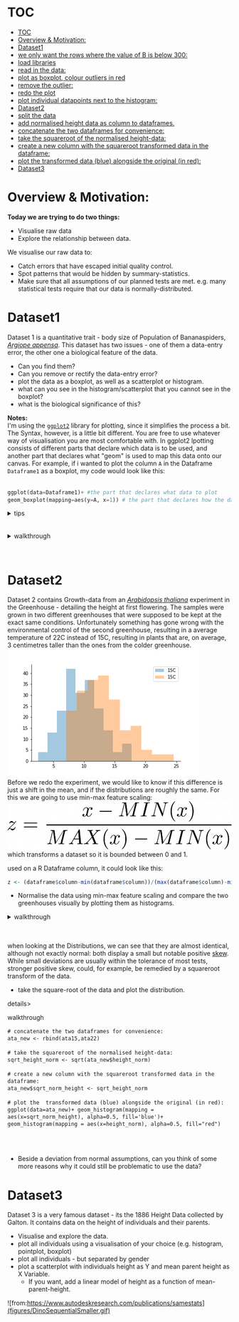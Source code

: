 
# TOC
<!-- TOC depthFrom:1 depthTo:6 withLinks:1 updateOnSave:1 orderedList:0 -->

- [TOC](#toc)
- [Overview & Motivation:](#overview-motivation)
- [Dataset1](#dataset1)
- [we only want the rows where the value of B is below 300:](#we-only-want-the-rows-where-the-value-of-b-is-below-300)
- [load libraries](#load-libraries)
- [read in the data:](#read-in-the-data)
- [plot as boxplot, colour outliers in red](#plot-as-boxplot-colour-outliers-in-red)
- [remove the outlier:](#remove-the-outlier)
- [redo the plot](#redo-the-plot)
- [plot individual datapoints next to the histogram:](#plot-individual-datapoints-next-to-the-histogram)
- [Dataset2](#dataset2)
- [split the data](#split-the-data)
- [add normalised height data as column to dataframes.](#add-normalised-height-data-as-column-to-dataframes)
- [concatenate the two dataframes for convenience:](#concatenate-the-two-dataframes-for-convenience)
- [take the squareroot of the normalised height-data:](#take-the-squareroot-of-the-normalised-height-data)
- [create a new column with the squareroot transformed data in the dataframe:](#create-a-new-column-with-the-squareroot-transformed-data-in-the-dataframe)
- [plot the  transformed data (blue) alongside the original (in red):](#plot-the-transformed-data-blue-alongside-the-original-in-red)
- [Dataset3](#dataset3)

<!-- /TOC -->
# Overview & Motivation:
**Today we are trying to do two things:**
 - Visualise raw data
 - Explore the relationship between data.  

 We visualise our raw data to:
  - Catch errors that have escaped initial quality control.
  - Spot patterns that would be hidden by summary-statistics.
  - Make sure that all assumptions of our planned tests are met. e.g. many statistical tests require that our data is normally-distributed.


# Dataset1
Dataset 1 is a quantitative trait - body size of Population of Bananaspiders, [*Argiope appensa*](https://en.wikipedia.org/wiki/Argiope_appensa).
This dataset has two issues - one of them a data-entry error, the other one a biological feature of the data.
- Can you find them?
- Can you remove or rectify the data-entry error?
- plot the data as a boxplot, as well as a scatterplot or histogram.
- what can you see in the histogram/scatterplot that you cannot see in the boxplot?
- what is the biological significance of this?

**Notes:**  
I'm using the  [``ggplot2``](https://ggplot2.tidyverse.org/) library for plotting, since it simplifies the process a bit. The Syntax, however, is a little bit different.
You are free to use whatever way of visualisation you are most comfortable with.
In ggplot2 lpotting consists of different parts that declare which data is to be used, and another part that declares what "geom" is used to map this data onto our canvas. For example, if i wanted to plot the column ``A`` in the Dataframe ``Dataframe1`` as a boxplot, my code would look like this:

```Python

ggplot(data=Dataframe1)+ #the part that declares what data to plot
geom_boxplot(mapping=aes(y=A, x=1)) # the part that declares how the data should map to  the canvas.

```

<details><summary>tips</summary>
<p>

- you can use the ```subset``` function to subset a dataframe based on conditions, e.g.


```Python
Dataframe_2 # A dataframe with two columns, A and B.
# we only want the rows where the value of B is below 300:
filtered_df2 <- subset(Dataframe_2, B<300)
```

- the geoms for boxplot, scatterplot and histogram are called ``geom_boxplot``, ``geom_point``, and ``geom_histogram``

</p>
</details>


<br>
<br>

<details><summary>walkthrough</summary>
<p>

```
# load libraries
library("data.table")
library("ggplot2")

#read in the data:
a_data <- read.csv("path/to/argiope_appensa_ss_simulata.csv", sep=",") #change path to yours!

# plot as boxplot, colour outliers in red
ggplot(data=a_data)+geom_boxplot(mapping = aes(y=bodysize_cm),outlier.colour = "red")
```
![bodysize1](figures/bodysize1.png)  
As you can see in this plot, most data is bunched up at the bottom of the graph, with one outlier at the top.
Given that the Y-axis is the bodysize of a small spider in centimeter, it is unlikely that a bodysize of over 500 cm represents a real datapoint. maybe someone forgot to place the decimal point during dataentry?
```
#remove the outlier:
a_data_no_outliers <- subset(a_data, bodysize_cm<100) # remove all oversized spiders.
# redo the plot
ggplot(data=a_data_no_outliers)+geom_boxplot(mapping = aes(y=bodysize_cm),outlier.colour = "red")
```
![bodysize2](figures/bodysize2.png)  
This looks more reasonable.

```
# plot individual datapoints next to the histogram:
ggplot(data=a_data_no_outliers)+
  geom_boxplot(mapping = aes(y=bodysize_cm),outlier.colour = "red")+
  geom_point(mapping = aes(y=bodysize_cm, x=1), alpha=0.2) #  using geom_point instead of geom_boxplot

```
![bodysize3](figures/bodysize3.png)

here you can see that the boxplot hid something: the data clusters into two groups: one of big spiders and one of small spiders. Looking at the full dataframe, one can guess that this is due to sexual dimorphism. In spiders, the female is often much larger than the male. lets plot them as separate histograms, males shaded purple, females in orange.
```
ggplot(data=a_data_no_outliers)+
  geom_histogram(data=subset(a_data_no_outliers, sex=="male"),mapping = aes(x=bodysize_cm), alpha=0.5, fill="purple")+
  geom_histogram(data=subset(a_data_no_outliers, sex=="female"),mapping = aes(x=bodysize_cm), alpha=0.5, fill="orange")
```
![bodysize4](figures/bsize4.png)

</p>
</details>


<br>
<br>


# Dataset2

Dataset 2 contains Growth-data from an [*Arabidopsis thaliana*]() experiment in the Greenhouse - detailing the height at first flowering. The samples were grown in two different greenhouses that were supposed to be kept at the exact same conditions.
Unfortunately something has gone wrong with the environmental control of the second greenhouse, resulting in a average temperature of 22C instead of 15C, resulting in plants that are, on average, 3 centimetres taller than the ones from the colder greenhouse.  
![temp_diff](figures/temperature_difference.png)  
Before we redo the experiment, we would like to know if this difference is just a shift in the mean, and if the distributions are roughly the same.
For this we are going to use min-max feature scaling:  
![min_max](figures/minmax.png)  
which transforms a dataset so it is bounded between 0 and 1.  

used on a R Dataframe column, it could look like this:
```R
z <- (dataframe$column-min(dataframe$column))/(max(dataframe$column)-min(dataframe$column))
```

- Normalise the data using min-max feature scaling and compare the two greenhouses visually by plotting them as histograms.

<details><summary>walkthrough</summary>
<p>

```
ata <- read.csv("data/A_thaliana_ss_simulata.tsv", sep = "\t") # tab separated

# split the data
ata15= subset(ata, temperature == "15")
ata22= subset(ata, temperature == "22")

z15 <- (ata15$height-min(ata15$height))/(max(ata15$height)-min(ata15$height))
z22 <- (ata22$height-min(ata22$height))/(max(ata22$height)-min(ata22$height))

# add normalised height data as column to dataframes.
ata15$height_norm <- z15
ata22$height_norm <- z22

ggplot(data=ata)+
  geom_histogram(data = ata22,mapping = aes(x=height_norm), alpha=0.5, fill="orange") +
  geom_histogram(data = ata15,mapping = aes(x=height_norm), alpha=0.5,fill ='blue')


```

</p>
</details>


<br>
<br>


when looking at the Distributions, we can see that they are almost identical, although not exactly normal: both display a small but notable positive [skew](https://en.wikipedia.org/wiki/Skewness). While small deviations are usually within the tolerance of most tests, stronger positive skew, could, for example, be remedied by a squareroot transform of the data.

- take the square-root of the data and plot the distribution.

details><summary>walkthrough</summary>
<p>

```
# concatenate the two dataframes for convenience:
ata_new <- rbind(ata15,ata22)

# take the squareroot of the normalised height-data:
sqrt_height_norm <- sqrt(ata_new$height_norm)

# create a new column with the squareroot transformed data in the dataframe:
ata_new$sqrt_norm_height <- sqrt_height_norm

# plot the  transformed data (blue) alongside the original (in red):
ggplot(data=ata_new)+ geom_histogram(mapping = aes(x=sqrt_norm_height), alpha=0.5, fill='blue')+ geom_histogram(mapping = aes(x=height_norm), alpha=0.5, fill="red")

```

</p>
</details>


<br>
<br>


- Beside a deviation from normal assumptions, can you think of some more reasons why it could still be problematic to use the data?

# Dataset3

Dataset 3 is a very famous dataset - its the 1886 Height Data collected by Galton. It contains data on the height of individuals and their parents.

- Visualise and explore the data.
 - plot all individuals using a visualisation of your choice (e.g. histogram, pointplot, boxplot)
 - plot all individuals - but separated by gender
 - plot a scatterplot with individuals height as Y and mean parent height as X Variable.
    - If you want, add a linear model of height as a function of mean-parent-height.




![from:https://www.autodeskresearch.com/publications/samestats](figures/DinoSequentialSmaller.gif)
